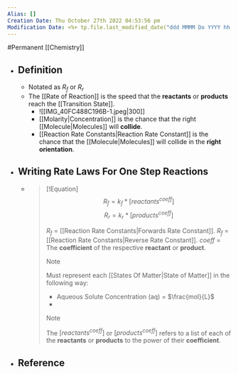 ```yaml
---
Alias: []
Creation Date: Thu October 27th 2022 04:53:56 pm 
Modification Date: <%+ tp.file.last_modified_date("ddd MMMM Do YYYY hh:mm:ss a") %>
---
```

#Permanent [[Chemistry]]

- ## Definition
	- Notated as $R_f$ or $R_r$
	- The [[Rate of Reaction]]  is the speed that the **reactants** or **products** reach the [[Transition State]].
		- ![[IMG_40FC488C196B-1.jpeg|300]]
		- [[Molarity|Concentration]] is the chance that the right [[Molecule|Molecules]] will **collide**.
		- [[Reaction Rate Constants|Reaction Rate Constant]] is the chance that the [[Molecule|Molecules]] will collide in the **right orientation**.
- ## Writing Rate Laws For One Step Reactions 
	- > [!Equation]
	  > $$R_f=k_f*[reactants^{coeff}]$$
	  > $$R_r=k_r*[products^{coeff}]$$
	  > 
	  > $R_f$ = [[Reaction Rate Constants|Forwards Rate Constant]].
	  > $R_f$ = [[Reaction Rate Constants|Reverse Rate Constant]].
	  > $coeff$ = The **coefficient** of the respective **reactant** or **product**.
	  > 
	  > > [!Note]
	  > > Must represent each [[States Of Matter|State of Matter]] in the following way:
	  > > - Aqueous Solute Concentration (aq) = $\frac{mol}{L}$
	  > > - 
	  > 
	  > > [!Note]
	  > > The $[reactants^{coeff}]$ or $[products^{coeff}]$ refers to a list of each of the **reactants** or **products** to the power of their **coefficient**.
- ## Reference